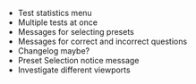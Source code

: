 -   Test statistics menu
-   Multiple tests at once
-   Messages for selecting presets
-   Messages for correct and incorrect questions
-   Changelog maybe?
-   Preset Selection notice message
-   Investigate different viewports